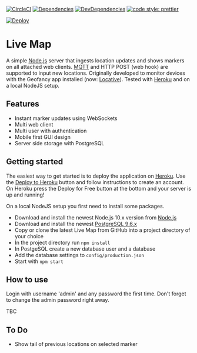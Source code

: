 [![CircleCI](https://circleci.com/gh/edenb/livemap.svg?style=shield)](https://circleci.com/gh/edenb/livemap)
[![Dependencies](https://img.shields.io/david/edenb/livemap.svg)](https://david-dm.org/edenb/livemap)
[![DevDependencies](https://img.shields.io/david/dev/edenb/livemap.svg)](https://david-dm.org/edenb/livemap?type=dev)
[![code style: prettier](https://img.shields.io/badge/code_style-prettier-ff69b4.svg?style=flat-square)](https://github.com/prettier/prettier)

[![Deploy](https://www.herokucdn.com/deploy/button.svg)](https://heroku.com/deploy?template=https://github.com/edenb/livemap)

# Live Map
A simple [Node.js](https://nodejs.org) server that ingests location updates and shows markers on all attached web clients. [MQTT](http://mqtt.org) and HTTP POST (web hook) are supported to input new locations. Originally developed to monitor devices with the Geofancy app installed (now: [Locative](https://itunes.apple.com/nl/app/locative/id725198453)). Tested with [Heroku](https://heroku.com) and on a local NodeJS setup.

## Features
* Instant marker updates using WebSockets
* Multi web client
* Multi user with authentication
* Mobile first GUI design
* Server side storage with PostgreSQL

## Getting started
The easiest way to get started is to deploy the application on [Heroku](https://heroku.com). Use the [Deploy to Heroku](https://heroku.com/deploy?template=https://github.com/edenb/livemap) button and follow instructions to create an account. On Heroku press the Deploy for Free button at the bottom and your server is up and running!

On a local NodeJS setup you first need to install some packages.
* Download and install the newest Node.js 10.x version from [Node.js](https://nodejs.org)
* Download and install the newest [PostgreSQL 9.6.x](http://www.postgresql.org/download/)
* Copy or clone the latest Live Map from GitHub into a project directory of your choice
* In the project directory run `npm install`
* In PostgeSQL create a new database user and a database
* Add the database settings to `config/production.json`
* Start with `npm start`

## How to use
Login with username 'admin' and any password the first time. Don't forget to change the admin password right away.

TBC

## To Do
* Show tail of previous locations on selected marker
